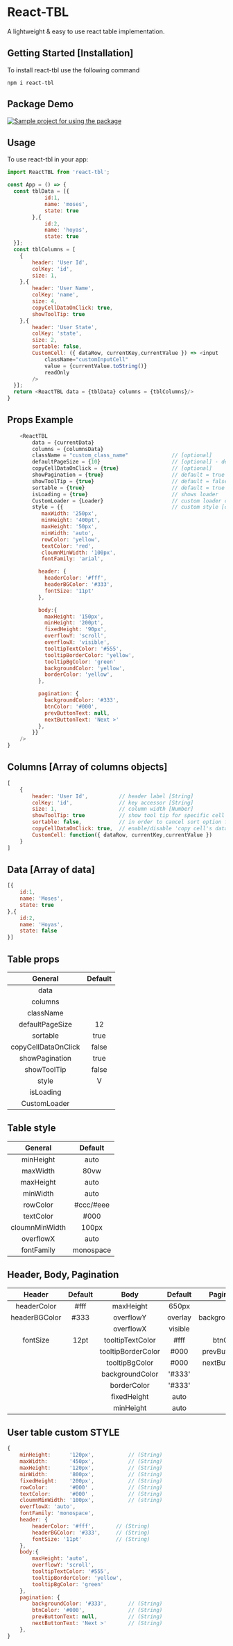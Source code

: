 # React-TBL

A lightweight & easy to use react table implementation.

## Getting Started [Installation]

To install react-tbl use the following command

```
npm i react-tbl
```
## Package Demo 

[![Sample project for using the package](https://codesandbox.io/static/img/play-codesandbox.svg)](https://codesandbox.io/s/react-tbl-586yc)

## Usage

To use react-tbl in your app:

```js
import ReactTBL from 'react-tbl';

const App = () => {
  const tblData = [{
            id:1,
            name: 'moses',
            state: true
        },{
            id:2,
            name: 'hoyas',
            state: true
  }];
  const tblColumns = [
    {
        header: 'User Id',
        colKey: 'id',
        size: 1,
    },{
        header: 'User Name',
        colKey: 'name',
        size: 4,
        copyCellDataOnClick: true,
        showToolTip: true
    },{
        header: 'User State',
        colKey: 'state',
        size: 2,
        sortable: false,
        CustomCell: ({ dataRow, currentKey,currentValue }) => <input
            className="customInputCell"
            value = {currentValue.toString()}
            readOnly
        />
  }];
  return <ReactTBL data = {tblData} columns = {tblColumns}/>
}
```
## Props Example
```js
    <ReactTBL
        data = {currentData}
        columns = {columnsData}
        className = "custom_class_name"              // [optional]
        defaultPageSize = {10}                       // [optional] - default = 12
        copyCellDataOnClick = {true}                 // [optional] 
        showPagination = {true}                      // default = true
        showToolTip = {true}                         // default = false
        sortable = {true}                            // default = true
        isLoading = {true}                           // shows loader           
        CustomLoader = {Loader}                      // custom loader component [optional]
        style = {{                                   // custom style [optional]
           maxWidth: '250px',
           minHeight: '400pt',
           maxHeight: '50px',
           minWidth: 'auto',
           rowColor: 'yellow',
           textColor: 'red',
           cloumnMinWidth: '100px',
           fontFamily: 'arial',

          header: {
            headerColor: '#fff',
            headerBGColor: '#333',
            fontSize: '11pt'
          },

          body:{
            maxHeight: '150px',
            minHeight: '200pt',
            fixedHeight: '90px',
            overflowY: 'scroll',
            overflowX: 'visible',
            tooltipTextColor: '#555',
            tooltipBorderColor: 'yellow',
            tooltipBgColor: 'green'
            backgroundColor: 'yellow',
            borderColor: 'yellow',
          },

          pagination: {
            backgroundColor: '#333',
            btnColor: '#000',
            prevButtonText: null,
            nextButtonText: 'Next >'
          },
        }}
    />
}
```

## Columns [Array of columns objects]
```js
[
    {
        header: 'User Id',          // header label [String]
        colKey: 'id',               // key accessor [String]
        size: 1,                    // column width [Number]
        showToolTip: true           // show tool tip for specific cell
        sortable: false,            // in order to cancel sort option for specific column  
        copyCellDataOnClick: true,  // enable/disable 'copy cell's data' on specific column 
        CustomCell: function({ dataRow, currentKey,currentValue })
    }
]
```
## Data [Array of data]
```js
[{
    id:1,
    name: 'Moses',
    state: true
},{
    id:2,
    name: 'Hoyas',
    state: false
}]
```

## Table props

|        General          |    Default     |
| :-------------------:   | :------------: |
|    data                 |                |
|    columns              |                |
|    className            |                |
|    defaultPageSize      |       12       |
|    sortable             |      true      |
|    copyCellDataOnClick  |      false     |
|    showPagination       |      true      |
|    showToolTip          |      false     |   shows tool tip for each cell
|    style                |        V       |
|    isLoading            |                |   shows loader when is loading = true
|    CustomLoader         |                |


## Table style

|      General      |    Default    | 
| :---------------: |:-------------:| 
|     minHeight     |     auto      | 
|     maxWidth      |     80vw      | 
|     maxHeight     |     auto      |  
|     minWidth      |     auto      |  
|     rowColor      |   #ccc/#eee   |  
|    textColor      |     #000      |  
|  cloumnMinWidth   |     100px     |  
|     overflowX     |     auto      |
|    fontFamily     |   monospace   |

## Header, Body, Pagination

|    Header      |    Default    |         Body          |  Default  |    Pagination     |   Default     |
| :-----------:  | :-----------: |  :----------------:   | :-------: | :--------------:  | :-----------: |
|  headerColor   |      #fff     |    maxHeight          |   650px   |                   |               | 
|  headerBGColor |      #333     |    overflowY          |  overlay  |  backgroundColor  |    #333       |
|                |               |    overflowX          |  visible  |                   |               |
|    fontSize    |      12pt     |    tooltipTextColor   |   #fff    |  btnColor         |    #000       |  
|                |               |    tooltipBorderColor |   #000    |  prevButtonText   |   Previous    |  
|                |               |    tooltipBgColor     |   #000    |  nextButtonText   |    Next       |             
|                |               |    backgroundColor    |  '#333'   |                   |               |
|                |               |    borderColor        |  '#333'   |                   |               |
|                |               |    fixedHeight        |   auto    |                   |               |  
|                |               |    minHeight          |   auto    |                   |               |


## User table custom STYLE 
```js
{
    minHeight:      '120px',           // (String) 
    maxWidth:       '450px',           // (String) 
    maxHeight:      '120px',           // (String) 
    minWidth:       '800px',           // (String)
    fixedHeight:    '200px',           // (String) 
    rowColor:       '#000' ,           // (String) 
    textColor:      '#000' ,           // (String) 
    cloumnMinWidth: '100px',           // (string)
    overflowX: 'auto',
    fontFamily: 'monospace',
    header: {
        headerColor: '#fff',       // (String) 
        headerBGColor: '#333',     // (String) 
        fontSize: '11pt'           // (String) 
    },
    body:{
        maxHeight: 'auto',
        overflowY: 'scroll',
        tooltipTextColor: '#555',
        tooltipBorderColor: 'yellow',
        tooltipBgColor: 'green'
    },
    pagination: {
        backgroundColor: '#333',       // (String) 
        btnColor: '#000',              // (String) 
        prevButtonText: null,          // (String) 
        nextButtonText: 'Next >'       // (String) 
    },
}
```